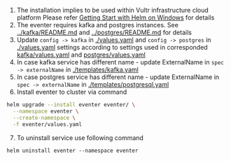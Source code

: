 1. The installation implies to be used within Vultr infrastructure cloud platform
   Please refer [Getting Start with Helm on Windows](https://www.vultr.com/docs/getting-started-with-helm-on-windows) for details
2. The eventer requires kafka and postgres instances.
   See [../kafka/README.md](../kafka/README.md) and [../postgres/README.md](../postgres/README.md) for details
3. Update `config -> kafka` in [./values.yaml](./values.yaml#L21-L22) and `config -> postgres` in [./values.yaml](./values.yaml#L24-L29) settings according to settings used in 
   corresponded [kafka/values.yaml](../kafka/values.yaml) and [postgres/values.yaml](../postgresql/values.yaml)
4. In case kafka service has different name - update ExternalName in `spec -> externalName` in [./templates/kafka.yaml](./templates/kafka.yaml)
5. In case postgres service has different name - update ExternalName in `spec -> externalName` in [./templates/postgresql.yaml](./templates/postgresql.yaml)
6. Install eventer to cluster via command
```bash
helm upgrade --install eventer eventer/ \
  --namespace eventer \
  --create-namespace \
  -f eventer/values.yaml
```
7. To uninstall service use following command
```
helm uninstall eventer --namespace eventer
```